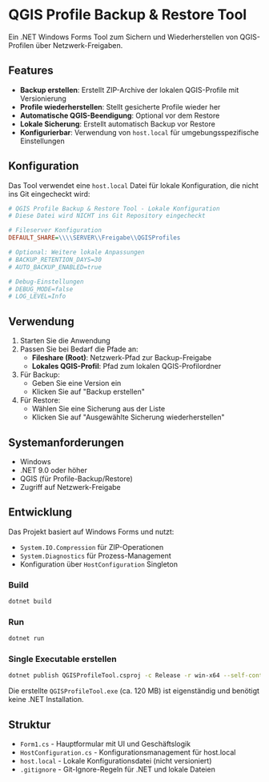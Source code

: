 # QGIS Profile Backup & Restore Tool

Ein .NET Windows Forms Tool zum Sichern und Wiederherstellen von QGIS-Profilen über Netzwerk-Freigaben.

## Features

- **Backup erstellen**: Erstellt ZIP-Archive der lokalen QGIS-Profile mit Versionierung
- **Profile wiederherstellen**: Stellt gesicherte Profile wieder her
- **Automatische QGIS-Beendigung**: Optional vor dem Restore
- **Lokale Sicherung**: Erstellt automatisch Backup vor Restore
- **Konfigurierbar**: Verwendung von `host.local` für umgebungsspezifische Einstellungen

## Konfiguration

Das Tool verwendet eine `host.local` Datei für lokale Konfiguration, die nicht ins Git eingecheckt wird:

```ini
# QGIS Profile Backup & Restore Tool - Lokale Konfiguration
# Diese Datei wird NICHT ins Git Repository eingecheckt

# Fileserver Konfiguration
DEFAULT_SHARE=\\\\SERVER\\Freigabe\\QGISProfiles

# Optional: Weitere lokale Anpassungen
# BACKUP_RETENTION_DAYS=30
# AUTO_BACKUP_ENABLED=true

# Debug-Einstellungen
# DEBUG_MODE=false
# LOG_LEVEL=Info
```

## Verwendung

1. Starten Sie die Anwendung
2. Passen Sie bei Bedarf die Pfade an:
   - **Fileshare (Root)**: Netzwerk-Pfad zur Backup-Freigabe
   - **Lokales QGIS-Profil**: Pfad zum lokalen QGIS-Profilordner
3. Für Backup:
   - Geben Sie eine Version ein
   - Klicken Sie auf "Backup erstellen"
4. Für Restore:
   - Wählen Sie eine Sicherung aus der Liste
   - Klicken Sie auf "Ausgewählte Sicherung wiederherstellen"

## Systemanforderungen

- Windows
- .NET 9.0 oder höher
- QGIS (für Profile-Backup/Restore)
- Zugriff auf Netzwerk-Freigabe

## Entwicklung

Das Projekt basiert auf Windows Forms und nutzt:
- `System.IO.Compression` für ZIP-Operationen
- `System.Diagnostics` für Prozess-Management
- Konfiguration über `HostConfiguration` Singleton

### Build

```bash
dotnet build
```

### Run

```bash
dotnet run
```

### Single Executable erstellen

```bash
dotnet publish QGISProfileTool.csproj -c Release -r win-x64 --self-contained true -p:PublishSingleFile=true -o publish
```

Die erstellte `QGISProfileTool.exe` (ca. 120 MB) ist eigenständig und benötigt keine .NET Installation.

## Struktur

- `Form1.cs` - Hauptformular mit UI und Geschäftslogik
- `HostConfiguration.cs` - Konfigurationsmanagement für host.local
- `host.local` - Lokale Konfigurationsdatei (nicht versioniert)
- `.gitignore` - Git-Ignore-Regeln für .NET und lokale Dateien